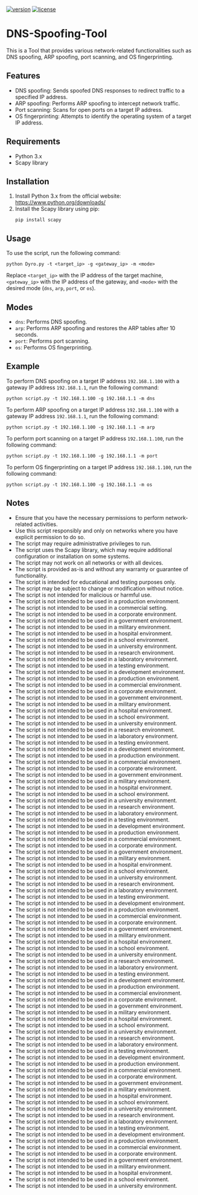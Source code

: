 
[![version](https://img.shields.io/badge/version-4.0-darkred)](https://github.com/your-username/your-repo/releases/tag/v1.0.0)
[![license](https://img.shields.io/badge/license-Titan-darkred)](https://github.com/freakfr0/titanv4/blob/main/LICENSE)

# DNS-Spoofing-Tool

This is a Tool that provides various network-related functionalities such as DNS spoofing, ARP spoofing, port scanning, and OS fingerprinting.

## Features

- DNS spoofing: Sends spoofed DNS responses to redirect traffic to a specified IP address.
- ARP spoofing: Performs ARP spoofing to intercept network traffic.
- Port scanning: Scans for open ports on a target IP address.
- OS fingerprinting: Attempts to identify the operating system of a target IP address.

## Requirements

- Python 3.x
- Scapy library

## Installation

1. Install Python 3.x from the official website: https://www.python.org/downloads/
2. Install the Scapy library using pip:
   ```
   pip install scapy
   ```

## Usage

To use the script, run the following command:
```
python Dyro.py -t <target_ip> -g <gateway_ip> -m <mode>
```

Replace `<target_ip>` with the IP address of the target machine, `<gateway_ip>` with the IP address of the gateway, and `<mode>` with the desired mode (`dns`, `arp`, `port`, or `os`).

## Modes

- `dns`: Performs DNS spoofing.
- `arp`: Performs ARP spoofing and restores the ARP tables after 10 seconds.
- `port`: Performs port scanning.
- `os`: Performs OS fingerprinting.

## Example

To perform DNS spoofing on a target IP address `192.168.1.100` with a gateway IP address `192.168.1.1`, run the following command:
```
python script.py -t 192.168.1.100 -g 192.168.1.1 -m dns
```

To perform ARP spoofing on a target IP address `192.168.1.100` with a gateway IP address `192.168.1.1`, run the following command:
```
python script.py -t 192.168.1.100 -g 192.168.1.1 -m arp
```

To perform port scanning on a target IP address `192.168.1.100`, run the following command:
```
python script.py -t 192.168.1.100 -g 192.168.1.1 -m port
```

To perform OS fingerprinting on a target IP address `192.168.1.100`, run the following command:
```
python script.py -t 192.168.1.100 -g 192.168.1.1 -m os
```

## Notes

- Ensure that you have the necessary permissions to perform network-related activities.
- Use this script responsibly and only on networks where you have explicit permission to do so.
- The script may require administrative privileges to run.
- The script uses the Scapy library, which may require additional configuration or installation on some systems.
- The script may not work on all networks or with all devices.
- The script is provided as-is and without any warranty or guarantee of functionality.
- The script is intended for educational and testing purposes only.
- The script may be subject to change or modification without notice.
- The script is not intended for malicious or harmful use.
- The script is not intended to be used in a production environment.
- The script is not intended to be used in a commercial setting.
- The script is not intended to be used in a corporate environment.
- The script is not intended to be used in a government environment.
- The script is not intended to be used in a military environment.
- The script is not intended to be used in a hospital environment.
- The script is not intended to be used in a school environment.
- The script is not intended to be used in a university environment.
- The script is not intended to be used in a research environment.
- The script is not intended to be used in a laboratory environment.
- The script is not intended to be used in a testing environment.
- The script is not intended to be used in a development environment.
- The script is not intended to be used in a production environment.
- The script is not intended to be used in a commercial environment.
- The script is not intended to be used in a corporate environment.
- The script is not intended to be used in a government environment.
- The script is not intended to be used in a military environment.
- The script is not intended to be used in a hospital environment.
- The script is not intended to be used in a school environment.
- The script is not intended to be used in a university environment.
- The script is not intended to be used in a research environment.
- The script is not intended to be used in a laboratory environment.
- The script is not intended to be used in a testing environment.
- The script is not intended to be used in a development environment.
- The script is not intended to be used in a production environment.
- The script is not intended to be used in a commercial environment.
- The script is not intended to be used in a corporate environment.
- The script is not intended to be used in a government environment.
- The script is not intended to be used in a military environment.
- The script is not intended to be used in a hospital environment.
- The script is not intended to be used in a school environment.
- The script is not intended to be used in a university environment.
- The script is not intended to be used in a research environment.
- The script is not intended to be used in a laboratory environment.
- The script is not intended to be used in a testing environment.
- The script is not intended to be used in a development environment.
- The script is not intended to be used in a production environment.
- The script is not intended to be used in a commercial environment.
- The script is not intended to be used in a corporate environment.
- The script is not intended to be used in a government environment.
- The script is not intended to be used in a military environment.
- The script is not intended to be used in a hospital environment.
- The script is not intended to be used in a school environment.
- The script is not intended to be used in a university environment.
- The script is not intended to be used in a research environment.
- The script is not intended to be used in a laboratory environment.
- The script is not intended to be used in a testing environment.
- The script is not intended to be used in a development environment.
- The script is not intended to be used in a production environment.
- The script is not intended to be used in a commercial environment.
- The script is not intended to be used in a corporate environment.
- The script is not intended to be used in a government environment.
- The script is not intended to be used in a military environment.
- The script is not intended to be used in a hospital environment.
- The script is not intended to be used in a school environment.
- The script is not intended to be used in a university environment.
- The script is not intended to be used in a research environment.
- The script is not intended to be used in a laboratory environment.
- The script is not intended to be used in a testing environment.
- The script is not intended to be used in a development environment.
- The script is not intended to be used in a production environment.
- The script is not intended to be used in a commercial environment.
- The script is not intended to be used in a corporate environment.
- The script is not intended to be used in a government environment.
- The script is not intended to be used in a military environment.
- The script is not intended to be used in a hospital environment.
- The script is not intended to be used in a school environment.
- The script is not intended to be used in a university environment.
- The script is not intended to be used in a research environment.
- The script is not intended to be used in a laboratory environment.
- The script is not intended to be used in a testing environment.
- The script is not intended to be used in a development environment.
- The script is not intended to be used in a production environment.
- The script is not intended to be used in a commercial environment.
- The script is not intended to be used in a corporate environment.
- The script is not intended to be used in a government environment.
- The script is not intended to be used in a military environment.
- The script is not intended to be used in a hospital environment.
- The script is not intended to be used in a school environment.
- The script is not intended to be used in a university environment.
- The script is not intended to be used in a research environment.
- The script is not intended to be used in a laboratory environment.
- The script is not intended to be used in a testing environment.
- The script is not intended to be used in a development environment.
- The script is not intended to be used in a production environment.
- The script is not intended to be used in a commercial environment.
- The script is not intended to be used in a corporate environment.
- The script is not intended to be used in a government environment.
- The script is not intended to be used in a military environment.
- The script is not intended to be used in a hospital environment.
- The script is not intended to be used in a school environment.
- The script is not intended to be used in a university environment.
